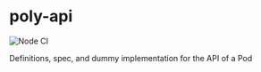 # poly-api

![Node CI](https://github.com/polypoly-eu/poly-api/workflows/Node%20CI/badge.svg)

Definitions, spec, and dummy implementation for the API of a Pod
